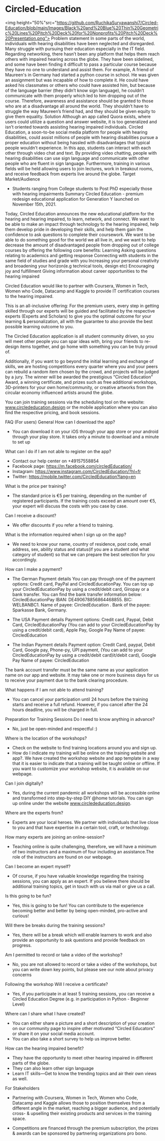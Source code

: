 # Circled-Education
<img height="50%"src="https://github.com/RuchikaSuryawanshi7/Circled-Education/blob/main/Images/Black%20and%20Blue%20Thin%20Geometric%20Lines%20Pitch%20Deck%20for%20Nonprofits%20Pitch%20Deck%20Presentation.png">
Problem statement
In some parts of the world, individuals with hearing disabilities have been neglected and disregarded. Many struggle with pursuing their education especially in the IT field. Regarding networking, there hasn’t been any platform that helps them reach others with impaired hearing across the globe. They have been sidelined, and some have been finding it difficult to pass a particular course because they have no one to understand and assist them. For example, A friend of Maureen's in Germany had started a python course in school. He was given an assignment but was incapable of how to complete it. He could have asked his classmates or others who could have assisted him, but because of the language barrier (they didn’t know sign language), he couldn’t communicate with them properly which led to him dropping out of the course. Therefore, awareness and assistance should be granted to those who are at a disadvantage all around the world. They shouldn’t have to struggle the way Maureen’s friend had, and they should be given equity to give them equality.
Solution
Although an app called Quora exists, where users could utilize a question and answer website, it is too generalized and isn’t oriented towards assisting hearing impaired individuals. Circled Education, a soon-to-be social media platform for people with hearing disabilities, could assist millions of people with hearing disabilities pursue a proper education without being hassled with disadvantages that typical people wouldn’t experience. In this app, students can interact with each other through video chat and text. By providing video chatting, people with hearing disabilities can use sign language and communicate with other people who are fluent in sign language. Furthermore, training in various fields will be held allowing users to join lectures, work in breakout rooms, and receive feedback from experts live around the globe. 
Target Market/Audience
- Students ranging from College students to Post PhD especially those with hearing impairments
Summary
Circled Education - premium redesign educational application for Generation Y launched on November 15th, 2021.

Today, Circled Education announces the new educational platform for the hearing and hearing impaired, to learn, network, and connect. We want to be able to make an impact through technology to the hearing impaired, help them develop pride in developing their skills, and help them gain the confidence to ask questions to complete their coursework. We want to be able to do something good for the world we all live in, and we want to help decrease the amount of disadvantaged people from dropping out of college courses by offering the following core benefits:
Learning
Asking questions relating to academics and getting response
Connecting with students in the same field of studies and grade with you 
Increasing your personal creativity and broadening your horizon(e.g technical tools, design etc)
Encouraging joy and fulfillment
Giving information about career opportunities to the hearing impaired

Circled Education would like to partner with Coursera, Women in Tech, Women who Code, Datacamp and Kaggle to provide IT certification courses to the hearing impaired.

This is an all-inclusive offering: For the premium users, every step in getting skilled through our experts will be guided and facilitated by the respective experts (Experts and Scholars) to give you the optimal outcome for your learning & personalization, all with the guarantee to also provide the best possible learning outcome to you.

The Circled Education application is all student community driven, so you will meet other people you can spar ideas with, bring your friends to re-design items together, and go home with something you can be truly proud of.

Additionally, if you want to go beyond the initial learning and exchange of skills, we are hosting competitions every quarter where you and your peers can rebuild a random item chosen by the crowd, and projects will be judged by a jury. The winner will be awarded the prestigious “Circled Education” Award, a winning certificate, and prizes such as free additional workshops, 3D-printers for your own home/community, or creative artworks from the circular economy influenced artists around the globe.

You can join training sessions via the scheduling tool on the website: www.circlededucation.design or the mobile application where you can also find the respective pricing, and book sessions.


FAQ (For users)
General
How can I download the app?
- You can download it on your iOS through your app store or your android through your play store. It takes only a minute to download and a minute to set up

What can I do if I am not able to register on the app?
- Contact our help center on +49157558854
- Facebook page: https://m.facebook.com/circledEducation/ 
- Instagram: https://www.instagram.com/CircledEducation/?hl=fr 
- Twitter: https://mobile.twitter.com/CircledEducation?lang=en

What is the price per training?
- The standard price is €5 per training, depending on the number of registered participants. If the training costs exceed an amount over €5, your expert will discuss the costs with you case by case.

Can I receive a discount?
- We offer discounts if you refer a friend to training.

What is the information required when I sign up on the app?
- We need to know your name, country of residence, post code, email address, sex, ability status and status(if you are a student and what category of student) so that we can prepare the best selection for you accordingly.

How can I make a payment?
- The German Payment details
You can pay through one of the payment options: Credit card, PayPal and CircledEducationPay. You can top up your CircledEducationPay by using a credit/debit card, Giropay or a bank transfer. You can find the bank transfer information below: CircledEducationPay IBAN: DE490678856864468855. BIC: WELBANBC1.
Name of payee: CircledEducation .
Bank of the payee: Sparkasse Bank, Germany. 
- The USA Payment details
Payment options: Credit card, Paypal, Debit Card, CircledEducationPay (You can add to your CircledEducationPay by using a credit/debit card), Apple Pay, Google Pay
Name of payee: CircledEducation




- The Indian Payment details
Payment option: Credit Card, paypal, Debit Card, Google pay, Phone-py, UPI payment, (You can add to your CircledEducationPay by using a credit/debit card)it/debit card), Google Pay
Name of payee: CircledEducation


The bank account transfer must be the same name as your application name on our app and website. It may take one or more business days for us to receive your payment due to the bank clearing procedure.

What happens if I am not able to attend training?
- You can cancel your participation until 24 hours before the training starts and receive a full refund. However, if you cancel after the 24 hours deadline, you will be charged in full.

Preparation for Training Sessions
Do I need to know anything in advance?
- No, just be open-minded and respectful :)

Where is the location of the workshops?
- Check on the website to find training locations around you and sign up.
- How do I indicate my training will be online on the training website and app?. We have created the workshop website and app template in a way that it is easier to indicate that a training will be taught online or offline. If you want to customize your workshop website, it is available on our webpage.

Can I join digitally?
- Yes, during the current pandemic all workshops will be accessible online and transformed into step-by-step DIY @home tutorials. You can sign up online under the website www.circlededucation.design.

Where are the experts from?
- Experts are your local heroes. We partner with individuals that live close to you and that have expertise in a certain tool, craft, or technology.

How many experts are joining an online-session?
- Teaching online is quite challenging, therefore, we will have a minimum of two instructors and a maximum of four including an assistance.The role of the instructors are found on our webpage.

Can I become an expert myself?
- Of course, if you have valuable knowledge regarding the training sessions, you can apply as an expert. If you believe there should be additional training topics, get in touch with us via mail or give us a call.

Is this going to be fun?
- Yes, this is going to be fun! You can contribute to the experience becoming better and better by being open-minded, pro-active and curious!

Will there be breaks during the training sessions?
- Yes, there will be a break which will enable learners to work and also provide an opportunity to ask questions and provide feedback on progress.

Am I permitted to record or take a video of the workshop?
- No, you are not allowed to record or take a video of the workshops, but you can write down key points, but please see our note about privacy concerns

Following the workshop
Will I receive a certificate?
- Yes, if you participate in at least 5 training sessions, you can receive a Circled Education Degree (e.g. in participation in Python - Beginner Level)

Where can I share what I have created?
- You can either share a picture and a short description of your creation on our community page to inspire other motivated “Circled Educators” or share it on your social media account.
- You can also take a short survey to help us improve better.

How can the hearing impaired benefit?
- They have the opportunity to meet other hearing impaired in different parts of the globe.
- They can also learn other sign language 
- Learn IT skills—Get to know the trending topics and air their own views as well. 


For Stakeholders

- Partnering with Coursera, Women in Tech, Women who Code, Datacamp and Kaggle allows those to position themselves from a different angle in the market, reaching a bigger audience, and potentially cross- & upselling their existing products and services in the training space. 

- Competitions are financed through the premium subscription, the prizes & awards can be sponsored by partnering organizations pro bono.

